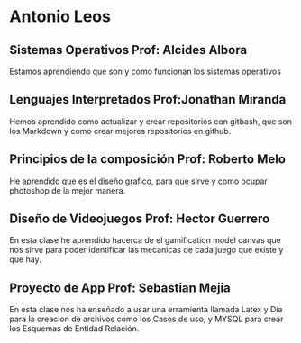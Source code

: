 # Antonio Leos

## Sistemas Operativos Prof: Alcides Albora
Estamos aprendiendo que son y como funcionan los sistemas operativos

## Lenguajes Interpretados Prof:Jonathan Miranda
Hemos aprendido como actualizar y crear repositorios con gitbash, que son los Markdown y como crear mejores repositorios en github.

## Principios de la composición Prof: Roberto Melo
He aprendido que es el diseño grafico, para que sirve y como ocupar photoshop de la mejor manera.

## Diseño de Videojuegos Prof: Hector Guerrero
En esta clase he aprendido hacerca de el gamification model canvas que nos sirve para poder identificar las mecanicas de cada juego que existe y que hay.

## Proyecto de App Prof: Sebastian Mejia
En esta clase nos ha enseñado a usar una erramienta llamada Latex y Dia para la creacion de archivos como los Casos de uso, y MYSQL para crear los Esquemas de Entidad Relación.